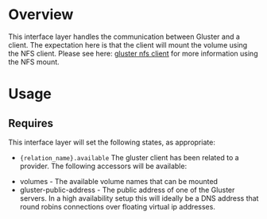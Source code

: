 # Overview

This interface layer handles the communication between Gluster 
and a client. The expectation here is 
that the client will mount the volume using the NFS client.  Please see here: [gluster nfs client](http://gluster.readthedocs.io/en/latest/Administrator%20Guide/Setting%20Up%20Clients/#using-nfs-to-mount-volumes) for more information using the NFS mount.

# Usage

## Requires

This interface layer will set the following states, as appropriate:

  * `{relation_name}.available` The gluster client has been related to a provider.
  The following accessors will be available:
   - volumes - The available volume names that can be mounted
   - gluster-public-address - The public address of one of the Gluster servers. In a high availability setup this will ideally be a DNS address that round robins connections over floating virtual ip addresses.


